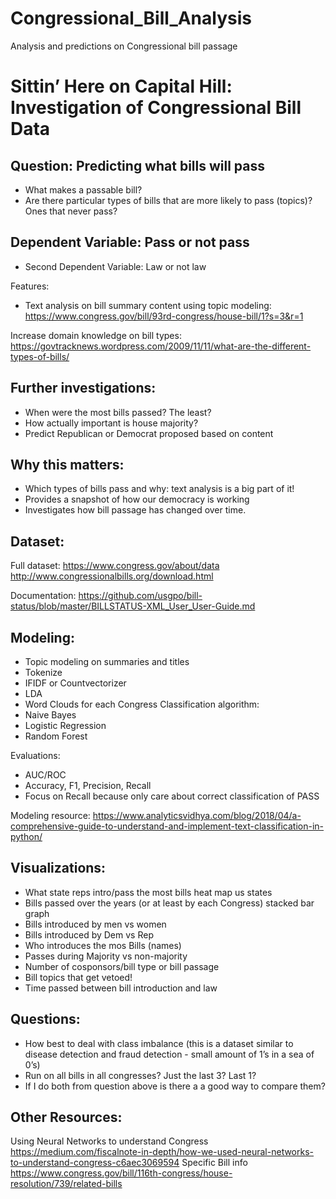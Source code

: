 # Congressional_Bill_Analysis
Analysis and predictions on Congressional bill passage

# Sittin’ Here on Capital Hill: Investigation of Congressional Bill Data

## Question: Predicting what bills will pass
- What makes a passable bill?
- Are there particular types of bills that are more likely to pass (topics)? Ones that never pass?

## Dependent Variable: Pass or not pass

- Second Dependent Variable: Law or not law

Features:

- Text analysis on bill summary content using topic modeling: https://www.congress.gov/bill/93rd-congress/house-bill/1?s=3&r=1

Increase domain knowledge on bill types:
https://govtracknews.wordpress.com/2009/11/11/what-are-the-different-types-of-bills/

## Further investigations: 

- When were the most bills passed? The least?
- How actually important is house majority?
- Predict Republican or Democrat proposed based on content

## Why this matters: 

- Which types of bills pass and why: text analysis is a big part of it!
- Provides a snapshot of how our democracy is working 
- Investigates how bill passage has changed over time.

## Dataset:

Full dataset:
https://www.congress.gov/about/data
http://www.congressionalbills.org/download.html

Documentation: https://github.com/usgpo/bill-status/blob/master/BILLSTATUS-XML_User_User-Guide.md

## Modeling:

- Topic modeling on summaries and titles
- Tokenize
- IFIDF or Countvectorizer
- LDA 
- Word Clouds for each Congress
Classification algorithm:
- Naive Bayes
- Logistic Regression
- Random Forest

Evaluations: 
- AUC/ROC
- Accuracy, F1, Precision, Recall
- Focus on Recall because only care about correct classification of PASS

Modeling resource: https://www.analyticsvidhya.com/blog/2018/04/a-comprehensive-guide-to-understand-and-implement-text-classification-in-python/

## Visualizations:
- What state reps intro/pass the most bills heat map us states
- Bills passed over the years (or at least by each Congress) stacked bar graph
- Bills introduced by men vs women
- Bills introduced by Dem vs Rep
- Who introduces the mos Bills (names)
- Passes during Majority vs non-majority
- Number of cosponsors/bill type or bill passage
- Bill topics that get vetoed!
- Time passed between bill introduction and law

## Questions:
- How best to deal with class imbalance (this is a dataset similar to disease detection and fraud detection - small amount of 1’s in a sea of 0’s)
- Run on all bills in all congresses? Just the last 3? Last 1?
- If I do both from question above is there a a good way to compare them?

## Other Resources:

Using Neural Networks to understand Congress
https://medium.com/fiscalnote-in-depth/how-we-used-neural-networks-to-understand-congress-c6aec3069594
Specific Bill info
https://www.congress.gov/bill/116th-congress/house-resolution/739/related-bills

